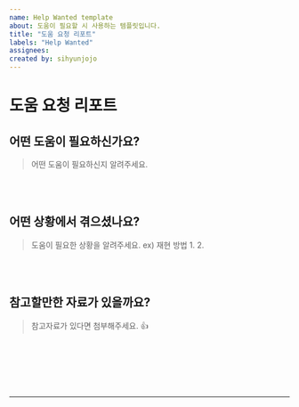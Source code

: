 ```yaml
---
name: Help Wanted template
about: 도움이 필요할 시 사용하는 템플릿입니다.
title: "도움 요청 리포트"
labels: "Help Wanted"
assignees:
created by: sihyunjojo
---
```


# 도움 요청 리포트

## 어떤 도움이 필요하신가요?
> 어떤 도움이 필요하신지 알려주세요.
<!-- 아래 작성 -->



<br><br>
## 어떤 상황에서 겪으셨나요?
> 도움이 필요한 상황을 알려주세요. 
> ex) 재현 방법
> 1.
> 2.
<!-- 아래 작성 -->



<br><br>
## 참고할만한 자료가 있을까요?
> 참고자료가 있다면 첨부해주세요. 👍
<!-- 아래 작성 -->



<br><br><br><br><br>
<hr>
